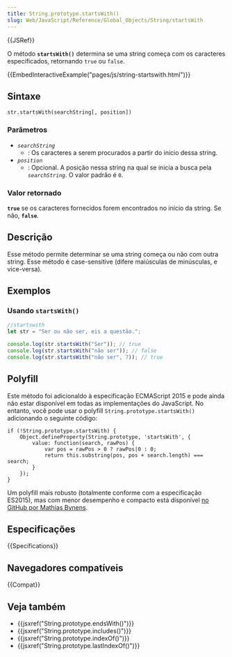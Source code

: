 ```yaml
---
title: String.prototype.startsWith()
slug: Web/JavaScript/Reference/Global_Objects/String/startsWith
---
```


{{JSRef}}

O método **`startsWith()`** determina se uma string começa com os caracteres especificados, retornando `true` ou `false`.

{{EmbedInteractiveExample("pages/js/string-startswith.html")}}

## Sintaxe

```
str.startsWith(searchString[, position])
```

### Parâmetros

- _`searchString`_
  - : Os caracteres a serem procurados a partir do início dessa string.
- _`position`_
  - : Opcional. A posição nessa string na qual se inicia a busca pela _`searchString`_. O valor padrão é `0`.

### Valor retornado

**`true`** se os caracteres fornecidos forem encontrados no início da string. Se não, **`false`**.

## Descrição

Esse método permite determinar se uma string começa ou não com outra string. Esse método é case-sensitive (difere maiúsculas de minúsculas, e vice-versa).

## Exemplos

### Usando `startsWith()`

```js
//startswith
let str = "Ser ou não ser, eis a questão.";

console.log(str.startsWith("Ser")); // true
console.log(str.startsWith("não ser")); // false
console.log(str.startsWith("não ser", 7)); // true
```

## Polyfill

Este método foi adicionaldo à especificação ECMAScript 2015 e pode ainda não estar disponível em todas as implementações do JavaScript. No entanto, você pode usar o polyfill `String.prototype.startsWith()` adicionando o seguinte código:

```
if (!String.prototype.startsWith) {
    Object.defineProperty(String.prototype, 'startsWith', {
        value: function(search, rawPos) {
            var pos = rawPos > 0 ? rawPos|0 : 0;
            return this.substring(pos, pos + search.length) === search;
        }
    });
}
```

Um polyfill mais robusto (totalmente conforme com a especificação ES2015), mas com menor desempenho e compacto está disponível [no GitHub por Mathias Bynens](https://github.com/mathiasbynens/String.prototype.startsWith).

## Especificações

{{Specifications}}

## Navegadores compatíveis

{{Compat}}

## Veja também

- {{jsxref("String.prototype.endsWith()")}}
- {{jsxref("String.prototype.includes()")}}
- {{jsxref("String.prototype.indexOf()")}}
- {{jsxref("String.prototype.lastIndexOf()")}}
